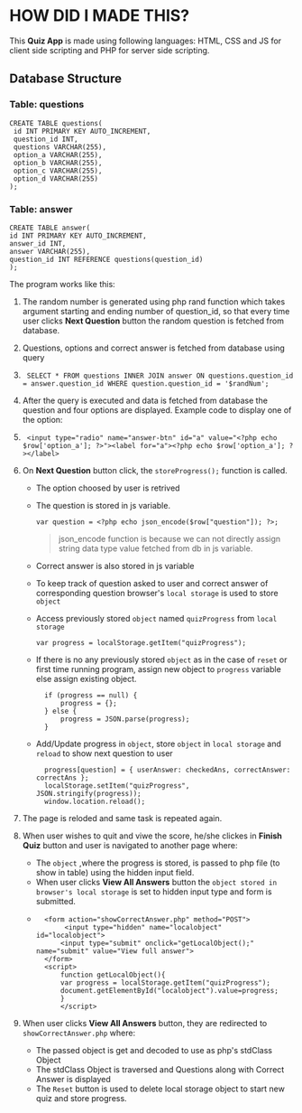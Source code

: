 # HOW DID I MADE THIS?
This **Quiz App** is made using following languages: HTML, CSS and JS for client side scripting and PHP for server side scripting.
## Database Structure
### Table: questions
    CREATE TABLE questions(
     id INT PRIMARY KEY AUTO_INCREMENT,
     question_id INT,
     questions VARCHAR(255),
     option_a VARCHAR(255),
     option_b VARCHAR(255),
     option_c VARCHAR(255),
     option_d VARCHAR(255)
    );

### Table: answer
    CREATE TABLE answer(
    id INT PRIMARY KEY AUTO_INCREMENT,
    answer_id INT,
    answer VARCHAR(255),
    question_id INT REFERENCE questions(question_id)
    );
The program works like this:
1. The random number is generated using php rand function which takes argument starting and ending number of question_id, so that every time user clicks **Next Question** button the random question is fetched from database.
2. Questions, options and correct answer is fetched from database using query
3.      SELECT * FROM questions INNER JOIN answer ON questions.question_id = answer.question_id WHERE question.question_id = '$randNum';
4. After the query is executed and data is fetched from database the question and four options are displayed. Example code to display one of the option:
5.      <input type="radio" name="answer-btn" id="a" value="<?php echo $row['option_a']; ?>"><label for="a"><?php echo $row['option_a']; ?></label>
6. On **Next Question** button click, the `storeProgress();` function is called.
    
    - The option choosed by user is retrived
    - The question is stored in js variable.
            
          var question = <?php echo json_encode($row["question"]); ?>;
         > json_encode function is because we can not directly assign string data type value fetched from db in js variable.
    
    - Correct answer is also stored in js variable
    - To keep track of question asked to user and correct answer of corresponding question browser's `local storage` is used to store `object`
    - Access previously stored `object` named   `quizProgress` from `local storage` 
        
          var progress = localStorage.getItem("quizProgress");

    - If there is no any previously stored `object` as in the case of `reset` or first time running program, assign new object to `progress` variable else assign existing object.
    
            if (progress == null) {
                progress = {};
            } else {
                progress = JSON.parse(progress);
            }
    - Add/Update progress in `object`, store `object` in `local storage` and `reload` to show next question to user
    
            progress[question] = { userAnswer: checkedAns, correctAnswer: correctAns };
            localStorage.setItem("quizProgress", JSON.stringify(progress));
            window.location.reload();

7. The page is reloded and same task is repeated again.
8. When user wishes to quit and viwe the score, he/she clickes in **Finish Quiz** button and user is navigated to another page where:
    - The `object` ,where the progress is stored, is passed to php file (to show in table) using the hidden input field.
    - When user clicks **View All Answers** button the `object stored in browser's local storage` is set to hidden input type and form is submitted. 
    -       <form action="showCorrectAnswer.php" method="POST">
                 <input type="hidden" name="localobject" id="localobject">
                <input type="submit" onclick="getLocalObject();"  name="submit" value="View full answer">
            </form>
            <script>
                function getLocalObject(){
                var progress = localStorage.getItem("quizProgress");
                document.getElementById("localobject").value=progress;
                }
                </script>

9. When user clicks **View All Answers** button, they are redirected to `showCorrectAnswer.php` where: 

    - The passed object is get and decoded to use as php's stdClass Object
    - The stdClass Object is traversed and Questions along with Correct Answer is displayed
    - The `Reset` button is used to delete local storage object to start new quiz and store progress. 